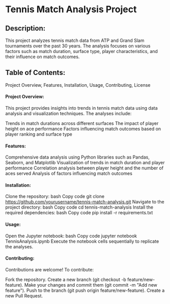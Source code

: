 # Tennis Match Analysis Project
## Description:
This project analyzes tennis match data from ATP and Grand Slam tournaments over the past 30 years. The analysis focuses on various factors such as match duration, surface type, player characteristics, and their influence on match outcomes.

## Table of Contents:
Project Overview, Features, Installation, Usage, Contributing, License

#### Project Overview:
This project provides insights into trends in tennis match data using data analysis and visualization techniques. The analyses include:

Trends in match durations across different surfaces
The impact of player height on ace performance
Factors influencing match outcomes based on player ranking and surface type
#### Features:
Comprehensive data analysis using Python libraries such as Pandas, Seaborn, and Matplotlib
Visualization of trends in match duration and player performance
Correlation analysis between player height and the number of aces served
Analysis of factors influencing match outcomes
#### Installation:
Clone the repository:
bash
Copy code
git clone https://github.com/yourusername/tennis-match-analysis.git
Navigate to the project directory:
bash
Copy code
cd tennis-match-analysis
Install the required dependencies:
bash
Copy code
pip install -r requirements.txt
#### Usage:
Open the Jupyter notebook:
bash
Copy code
jupyter notebook TennisAnalysis.ipynb
Execute the notebook cells sequentially to replicate the analyses.
#### Contributing:
Contributions are welcome! To contribute:

Fork the repository.
Create a new branch (git checkout -b feature/new-feature).
Make your changes and commit them (git commit -m "Add new feature").
Push to the branch (git push origin feature/new-feature).
Create a new Pull Request.
